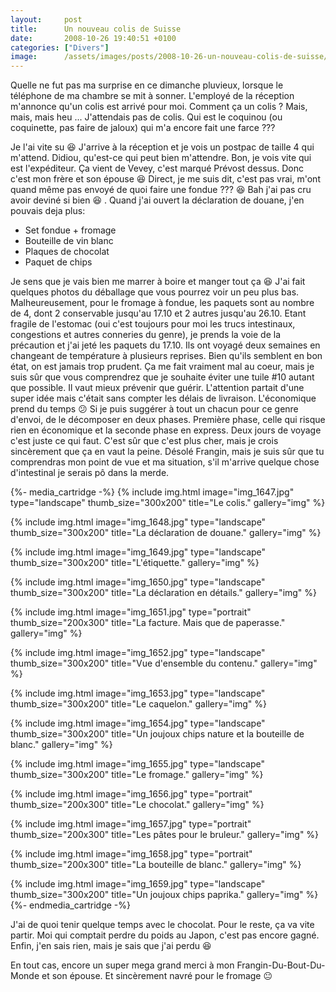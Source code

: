 ```yaml
---
layout:     post
title:      Un nouveau colis de Suisse
date:       2008-10-26 19:40:51 +0100
categories: ["Divers"]
image:      /assets/images/posts/2008-10-26-un-nouveau-colis-de-suisse/img_1654.jpg
---
```


Quelle ne fut pas ma surprise en ce dimanche pluvieux, lorsque le téléphone de ma chambre se mit à sonner.
L'employé de la réception m'annonce qu'un colis est arrivé pour moi. Comment ça un colis ? Mais, mais, mais heu ...
J'attendais pas de colis. Qui est le coquinou (ou coquinette, pas faire de jaloux) qui m'a encore fait une farce
???

<!--more-->

Je l'ai vite su :laughing: J'arrive à la réception et je vois un postpac de taille 4 qui m'attend. Didiou,
qu'est-ce qui peut bien m'attendre. Bon, je vois vite qui est l'expéditeur. Ça vient de Vevey, c'est marqué Prévost
dessus. Donc c'est mon frère et son épouse :laughing: Direct, je me suis dit, c'est pas vrai, m'ont quand même pas
envoyé de quoi faire une fondue ??? :laughing: Bah j'ai pas cru avoir deviné si bien :laughing: . Quand j'ai ouvert
la déclaration de douane, j'en pouvais deja plus:

- Set fondue + fromage
- Bouteille de vin blanc
- Plaques de chocolat
- Paquet de chips

Je sens que je vais bien me marrer à boire et manger tout ça :laughing: J'ai fait quelques photos du déballage que
vous pourrez voir un peu plus bas. Malheureusement, pour le fromage à fondue, les paquets sont au nombre de 4, dont
2 conservable jusqu'au 17.10 et 2 autres jusqu'au 26.10. Etant fragile de l'estomac (oui c'est toujours pour moi
les trucs intestinaux, congestions et autres conneries du genre), je prends la voie de la précaution et j'ai jeté
les paquets du 17.10. Ils ont voyagé deux semaines en changeant de température à plusieurs reprises. Bien qu'ils
semblent en bon état, on est jamais trop prudent. Ça me fait vraiment mal au coeur, mais je suis sûr que vous
comprendrez que je souhaite éviter une tuile #10 autant que possible. Il vaut mieux prévenir que guérir.
L'attention partait d'une super idée mais c'était sans compter les délais de livraison. L'économique prend du temps
:confused: Si je puis suggérer à tout un chacun pour ce genre d'envoi, de le décomposer en deux phases. Première
phase, celle qui risque rien en économique et la seconde phase en express. Deux jours de voyage c'est juste ce qui
faut. C'est sûr que c'est plus cher, mais je crois sincèrement que ça en vaut la peine. Désolé Frangin, mais je
suis sûr que tu comprendras mon point de vue et ma situation, s'il m'arrive quelque chose d'intestinal je serais pô
dans la merde.

{%- media_cartridge -%}
{% include img.html
    image="img_1647.jpg"
    type="landscape"
    thumb_size="300x200"
    title="Le colis."
    gallery="img"
%}

{% include img.html
    image="img_1648.jpg"
    type="landscape"
    thumb_size="300x200"
    title="La déclaration de douane."
    gallery="img"
%}

{% include img.html
    image="img_1649.jpg"
    type="landscape"
    thumb_size="300x200"
    title="L'étiquette."
    gallery="img"
%}

{% include img.html
    image="img_1650.jpg"
    type="landscape"
    thumb_size="300x200"
    title="La déclaration en détails."
    gallery="img"
%}

{% include img.html
    image="img_1651.jpg"
    type="portrait"
    thumb_size="200x300"
    title="La facture. Mais que de paperasse."
    gallery="img"
%}

{% include img.html
    image="img_1652.jpg"
    type="landscape"
    thumb_size="300x200"
    title="Vue d'ensemble du contenu."
    gallery="img"
%}

{% include img.html
    image="img_1653.jpg"
    type="landscape"
    thumb_size="300x200"
    title="Le caquelon."
    gallery="img"
%}

{% include img.html
    image="img_1654.jpg"
    type="landscape"
    thumb_size="300x200"
    title="Un joujoux chips nature et la bouteille de blanc."
    gallery="img"
%}

{% include img.html
    image="img_1655.jpg"
    type="landscape"
    thumb_size="300x200"
    title="Le fromage."
    gallery="img"
%}

{% include img.html
    image="img_1656.jpg"
    type="portrait"
    thumb_size="200x300"
    title="Le chocolat."
    gallery="img"
%}

{% include img.html
    image="img_1657.jpg"
    type="portrait"
    thumb_size="200x300"
    title="Les pâtes pour le bruleur."
    gallery="img"
%}

{% include img.html
    image="img_1658.jpg"
    type="portrait"
    thumb_size="200x300"
    title="La bouteille de blanc."
    gallery="img"
%}

{% include img.html
    image="img_1659.jpg"
    type="landscape"
    thumb_size="300x200"
    title="Un joujoux chips paprika."
    gallery="img"
%}
{%- endmedia_cartridge -%}

J'ai de quoi tenir quelque temps avec le chocolat. Pour le reste, ça va vite partir. Moi qui comptait perdre du
poids au Japon, c'est pas encore gagné. Enfin, j'en sais rien, mais je sais que j'ai perdu :laughing:

En tout cas, encore un super mega grand merci à mon Frangin-Du-Bout-Du-Monde et son épouse. Et sincèrement navré
pour le fromage :neutral_face: